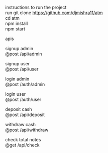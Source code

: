 
instructions to run the project \
run git clone https://github.com/djmishra11/atm \
cd atm \
npm install \
npm start 

apis 

signup admin \
@post  /api/admin 

signup user\
@post /api/user

login admin\
@post /auth/admin

login user\
@post /auth/user

deposit cash\
@post /api/deposit

withdraw cash\
@post /api/withdraw

check total notes\
@get /api/check





